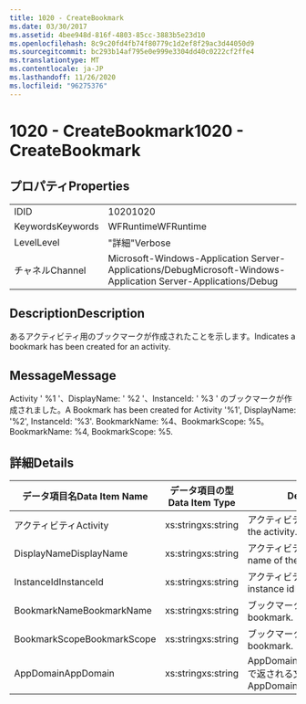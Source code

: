 ```yaml
---
title: 1020 - CreateBookmark
ms.date: 03/30/2017
ms.assetid: 4bee948d-816f-4803-85cc-3883b5e23d10
ms.openlocfilehash: 8c9c20fd4fb74f80779c1d2ef8f29ac3d44050d9
ms.sourcegitcommit: bc293b14af795e0e999e3304dd40c0222cf2ffe4
ms.translationtype: MT
ms.contentlocale: ja-JP
ms.lasthandoff: 11/26/2020
ms.locfileid: "96275376"
---
```

# <a name="1020---createbookmark"></a><span data-ttu-id="11d03-102">1020 - CreateBookmark</span><span class="sxs-lookup"><span data-stu-id="11d03-102">1020 - CreateBookmark</span></span>

## <a name="properties"></a><span data-ttu-id="11d03-103">プロパティ</span><span class="sxs-lookup"><span data-stu-id="11d03-103">Properties</span></span>  
  
|||  
|-|-|  
|<span data-ttu-id="11d03-104">ID</span><span class="sxs-lookup"><span data-stu-id="11d03-104">ID</span></span>|<span data-ttu-id="11d03-105">1020</span><span class="sxs-lookup"><span data-stu-id="11d03-105">1020</span></span>|  
|<span data-ttu-id="11d03-106">Keywords</span><span class="sxs-lookup"><span data-stu-id="11d03-106">Keywords</span></span>|<span data-ttu-id="11d03-107">WFRuntime</span><span class="sxs-lookup"><span data-stu-id="11d03-107">WFRuntime</span></span>|  
|<span data-ttu-id="11d03-108">Level</span><span class="sxs-lookup"><span data-stu-id="11d03-108">Level</span></span>|<span data-ttu-id="11d03-109">"詳細"</span><span class="sxs-lookup"><span data-stu-id="11d03-109">Verbose</span></span>|  
|<span data-ttu-id="11d03-110">チャネル</span><span class="sxs-lookup"><span data-stu-id="11d03-110">Channel</span></span>|<span data-ttu-id="11d03-111">Microsoft-Windows-Application Server-Applications/Debug</span><span class="sxs-lookup"><span data-stu-id="11d03-111">Microsoft-Windows-Application Server-Applications/Debug</span></span>|  
  
## <a name="description"></a><span data-ttu-id="11d03-112">Description</span><span class="sxs-lookup"><span data-stu-id="11d03-112">Description</span></span>  

 <span data-ttu-id="11d03-113">あるアクティビティ用のブックマークが作成されたことを示します。</span><span class="sxs-lookup"><span data-stu-id="11d03-113">Indicates a bookmark has been created for an activity.</span></span>  
  
## <a name="message"></a><span data-ttu-id="11d03-114">Message</span><span class="sxs-lookup"><span data-stu-id="11d03-114">Message</span></span>  

 <span data-ttu-id="11d03-115">Activity ' %1 '、DisplayName: ' %2 '、InstanceId: ' %3 ' のブックマークが作成されました。</span><span class="sxs-lookup"><span data-stu-id="11d03-115">A Bookmark has been created for Activity '%1', DisplayName: '%2', InstanceId: '%3'.</span></span>  <span data-ttu-id="11d03-116">BookmarkName: %4、BookmarkScope: %5。</span><span class="sxs-lookup"><span data-stu-id="11d03-116">BookmarkName: %4, BookmarkScope: %5.</span></span>  
  
## <a name="details"></a><span data-ttu-id="11d03-117">詳細</span><span class="sxs-lookup"><span data-stu-id="11d03-117">Details</span></span>  
  
|<span data-ttu-id="11d03-118">データ項目名</span><span class="sxs-lookup"><span data-stu-id="11d03-118">Data Item Name</span></span>|<span data-ttu-id="11d03-119">データ項目の型</span><span class="sxs-lookup"><span data-stu-id="11d03-119">Data Item Type</span></span>|<span data-ttu-id="11d03-120">Description</span><span class="sxs-lookup"><span data-stu-id="11d03-120">Description</span></span>|  
|--------------------|--------------------|-----------------|  
|<span data-ttu-id="11d03-121">アクティビティ</span><span class="sxs-lookup"><span data-stu-id="11d03-121">Activity</span></span>|<span data-ttu-id="11d03-122">xs:string</span><span class="sxs-lookup"><span data-stu-id="11d03-122">xs:string</span></span>|<span data-ttu-id="11d03-123">アクティビティの型名。</span><span class="sxs-lookup"><span data-stu-id="11d03-123">The type name of the activity.</span></span>|  
|<span data-ttu-id="11d03-124">DisplayName</span><span class="sxs-lookup"><span data-stu-id="11d03-124">DisplayName</span></span>|<span data-ttu-id="11d03-125">xs:string</span><span class="sxs-lookup"><span data-stu-id="11d03-125">xs:string</span></span>|<span data-ttu-id="11d03-126">アクティビティの表示名。</span><span class="sxs-lookup"><span data-stu-id="11d03-126">The display name of the activity.</span></span>|  
|<span data-ttu-id="11d03-127">InstanceId</span><span class="sxs-lookup"><span data-stu-id="11d03-127">InstanceId</span></span>|<span data-ttu-id="11d03-128">xs:string</span><span class="sxs-lookup"><span data-stu-id="11d03-128">xs:string</span></span>|<span data-ttu-id="11d03-129">アクティビティのインスタンス ID。</span><span class="sxs-lookup"><span data-stu-id="11d03-129">The instance id of the activity.</span></span>|  
|<span data-ttu-id="11d03-130">BookmarkName</span><span class="sxs-lookup"><span data-stu-id="11d03-130">BookmarkName</span></span>|<span data-ttu-id="11d03-131">xs:string</span><span class="sxs-lookup"><span data-stu-id="11d03-131">xs:string</span></span>|<span data-ttu-id="11d03-132">ブックマークの名前。</span><span class="sxs-lookup"><span data-stu-id="11d03-132">The name of the bookmark.</span></span>|  
|<span data-ttu-id="11d03-133">BookmarkScope</span><span class="sxs-lookup"><span data-stu-id="11d03-133">BookmarkScope</span></span>|<span data-ttu-id="11d03-134">xs:string</span><span class="sxs-lookup"><span data-stu-id="11d03-134">xs:string</span></span>|<span data-ttu-id="11d03-135">ブックマークのスコープ。</span><span class="sxs-lookup"><span data-stu-id="11d03-135">The scope of the bookmark.</span></span>|  
|<span data-ttu-id="11d03-136">AppDomain</span><span class="sxs-lookup"><span data-stu-id="11d03-136">AppDomain</span></span>|<span data-ttu-id="11d03-137">xs:string</span><span class="sxs-lookup"><span data-stu-id="11d03-137">xs:string</span></span>|<span data-ttu-id="11d03-138">AppDomain.CurrentDomain.FriendlyName で返される文字列。</span><span class="sxs-lookup"><span data-stu-id="11d03-138">The string returned by AppDomain.CurrentDomain.FriendlyName.</span></span>|
